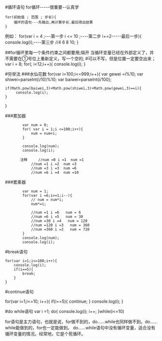 #循环语句   for循环-----很重要--认真学


    for(初始值 ; 范围 ; 步长){
        循环的语句---先输出,再计算步长.最后得出结果
    }
例如：	for(var i = 4 ;---第一步 i <= 10 ;----第二步 i+=2-----最后一步){
		console.log(i);----第三步	//4 6 8 10;
	             }

##for循环里每一个条件约束之间都要用;隔开
    当循环变量已经在外部定义了，并不需要在①号位上重新定义，写一个空的;
#可以不写，但是位置一定要空出来；
	var i = 8;
	for(; i<12;i++){
		console.log(i);
	}


#穷举法
###水仙花数
for(var i=100;i<=999;i++){
    var gewei =i%10;
    var shiwei=parseInt(i/10)%10;
    var baiwei=parseInt(i/100);
   
  
    if(Math.pow(baiwei,3)+Math.pow(shiwei,3)+Math.pow(gewei,3)==i){
         console.log(i);
    }
 }


###累加器


            var num = 0;
            for( var i = 1;i <=100;i++){
                num = num+i;
            }

            console.log(num);
            console.log(i);

           注释     //num =0 i =1  num =1
                //num =1 i =2  num =3
                //num =3 i =3  num =6
                //num =6 i =4  num =10


###累乘器


            var num = 1;
            for(var i =6;i>=1;i--){
                // num = num*i;
                num*=i;

                //num =1 i =6   num = 6
                //num =6 i =5   num = 30
                //num =30 i =4   num = 120
                //num =120 i =3   num = 360
                //num =360 i =2   num = 720
            }
            console.log(num);
            console.log(i);
        


#break语句 

    for(var i=1;i<=100;i++){
        console.log(i);
        if(i==5){
            break;
        }
    }


#continue语句 

   for(var i=1;i<=10; i++){
        if(i==5){
            continue;
        }
            console.log(i);
    }


#do while语句
        var i =1;
    do{
        console.log(i);
        i++;
    }while(i<=10)

for语句是主力语句，也就是说，for做不到的，do……while也同样做不到。do……while能做到的，for也一定能做到。
do……while语句中没有循环变量，适合没有循环变量的情况。经常地，它是个死循环。

